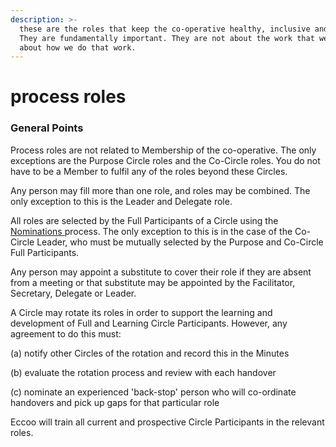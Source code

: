 ```yaml
---
description: >-
  these are the roles that keep the co-operative healthy, inclusive and happy.
  They are fundamentally important. They are not about the work that we do, but
  about how we do that work.
---
```


# process roles

### General Points

Process roles are not related to Membership of the co-operative. The only exceptions are the Purpose Circle roles and the Co-Circle roles. You do not have to be a Member to fulfil any of the roles beyond these Circles.

Any person may fill more than one role, and roles may be combined. The only exception to this is the Leader and Delegate role. 

All roles are selected by the Full Participants of a Circle using the [Nominations ](../join-or-leave-a-circle/)process. The only exception to this is in the case of the Co-Circle Leader, who must be mutually selected by the Purpose and Co-Circle Full Participants. 

Any person may appoint a substitute to cover their role if they are absent from a meeting or that substitute may be appointed by the Facilitator, Secretary, Delegate or Leader.

A Circle may rotate its roles in order to support the learning and development of Full and Learning Circle Participants. However, any agreement to do this must:

\(a\) notify other Circles of the rotation and record this in the Minutes

\(b\) evaluate the rotation process and review with each handover

\(c\) nominate an experienced 'back-stop' person who will co-ordinate handovers and pick up gaps for that particular role

Eccoo will train all current and prospective Circle Participants in the relevant roles. 

